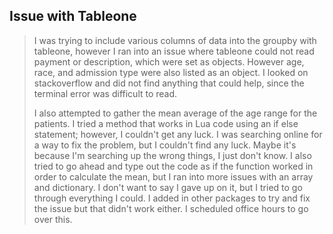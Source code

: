 ## Issue with Tableone

> I was trying to include various columns of data into the groupby with tableone, however I ran into an issue where tableone could not read payment or description, which were set as objects.  However age, race, and admission type were also listed as an object.  I looked on stackoverflow and did not find anything that could help, since the terminal error was difficult to read.  
>
> I also attempted to gather the mean average of the age range for the patients.  I tried a method that works in Lua code using an if else statement; however, I couldn't get any luck.  I was searching online for a way to fix the problem, but I couldn't find any luck.  Maybe it's because I'm searching up the wrong things, I just don't know.  I also tried to go ahead and type out the code as if the function worked in order to calculate the mean, but I ran into more issues with an array and dictionary.  I don't want to say I gave up on it, but I tried to go through everything I could.  I added in other packages to try and fix the issue but that didn't work either.  I scheduled office hours to go over this.
